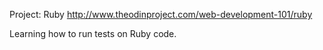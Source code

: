 Project: Ruby
http://www.theodinproject.com/web-development-101/ruby

Learning how to run tests on Ruby code.